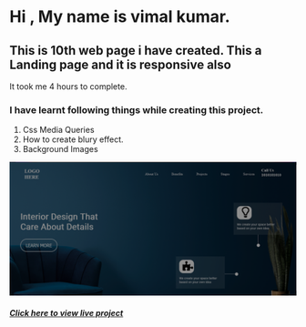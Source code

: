 # Hi , My name is vimal kumar.


## This is 10th web page i have created. This a Landing page and it is responsive also
It took me 4 hours to complete. 
### I have learnt following things while creating this project.
1. Css Media Queries
2. How to create blury effect.
5. Background Images

[![main page clickable image](./assets/images/interior-design-landing-page.png "main page")](https://product-landing-page15.netlify.app/)


  ##### [Click here to view live project](https://product-landing-page15.netlify.app/ "click here to view page")